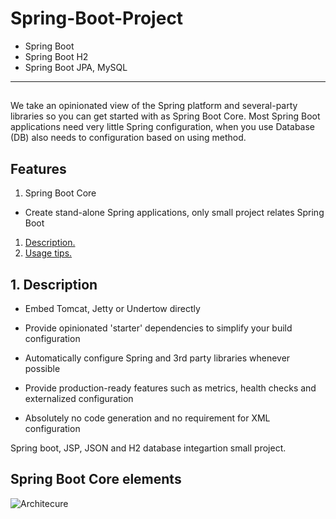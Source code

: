 # Spring-Boot-Project

  - Spring Boot
  - Spring Boot H2
  - Spring Boot JPA, MySQL
  
------------  - - - - - - - - - - - - - - - - - - - - - - -   --------------

##
We take an opinionated view of the Spring platform and several-party libraries so you can get started with as Spring Boot Core. Most Spring Boot applications need very little Spring configuration, when you use Database (DB) also needs to configuration based on using method.

##  Features 
1. Spring Boot Core 
* Create stand-alone Spring applications, only small project relates Spring Boot
1. [ Description. ](#desc)
2. [ Usage tips. ](#usage)

<a name="desc"></a>
## 1. Description






* Embed Tomcat, Jetty or Undertow directly 

* Provide opinionated 'starter' dependencies to simplify your build configuration

* Automatically configure Spring and 3rd party libraries whenever possible

* Provide production-ready features such as metrics, health checks and externalized configuration

* Absolutely no code generation and no requirement for XML configuration


Spring boot, JSP, JSON and H2 database integartion small project. 

## Spring Boot Core elements

![Architecure](https://user-images.githubusercontent.com/11626327/74656927-85eb6500-51d2-11ea-8352-20dfd49ff57b.jpg)
